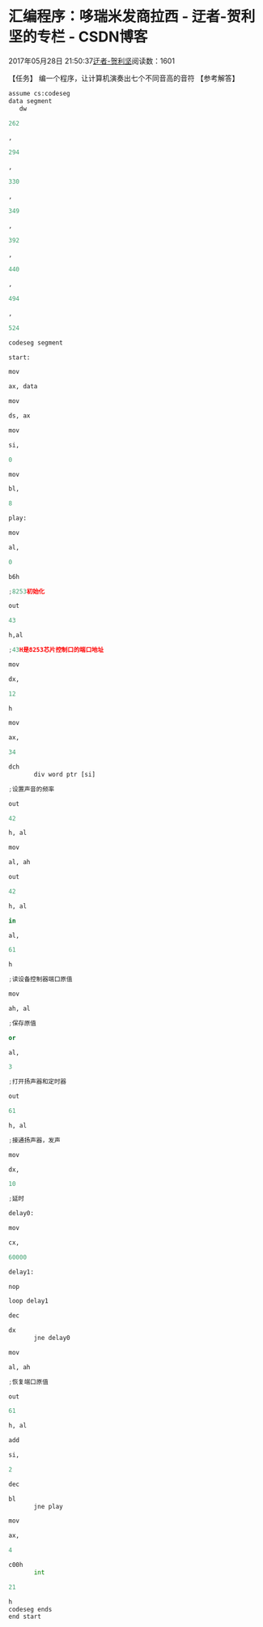 
# 汇编程序：哆瑞米发商拉西 - 迂者-贺利坚的专栏 - CSDN博客

2017年05月28日 21:50:37[迂者-贺利坚](https://me.csdn.net/sxhelijian)阅读数：1601


【任务】
编一个程序，让计算机演奏出七个不同音高的音符
【参考解答】
```python
assume cs:codeseg
data segment
   dw
```
```python
262
```
```python
,
```
```python
294
```
```python
,
```
```python
330
```
```python
,
```
```python
349
```
```python
,
```
```python
392
```
```python
,
```
```python
440
```
```python
,
```
```python
494
```
```python
,
```
```python
524
```
```python
codeseg segment
```
```python
start:
```
```python
mov
```
```python
ax, data
```
```python
mov
```
```python
ds, ax
```
```python
mov
```
```python
si,
```
```python
0
```
```python
mov
```
```python
bl,
```
```python
8
```
```python
play:
```
```python
mov
```
```python
al,
```
```python
0
```
```python
b6h
```
```python
;8253初始化
```
```python
out
```
```python
43
```
```python
h,al
```
```python
;43H是8253芯片控制口的端口地址
```
```python
mov
```
```python
dx,
```
```python
12
```
```python
h
```
```python
mov
```
```python
ax,
```
```python
34
```
```python
dch
       div word ptr [si]
```
```python
;设置声音的频率
```
```python
out
```
```python
42
```
```python
h, al
```
```python
mov
```
```python
al, ah
```
```python
out
```
```python
42
```
```python
h, al
```
```python
in
```
```python
al,
```
```python
61
```
```python
h
```
```python
;读设备控制器端口原值
```
```python
mov
```
```python
ah, al
```
```python
;保存原值
```
```python
or
```
```python
al,
```
```python
3
```
```python
;打开扬声器和定时器
```
```python
out
```
```python
61
```
```python
h, al
```
```python
;接通扬声器，发声
```
```python
mov
```
```python
dx,
```
```python
10
```
```python
;延时
```
```python
delay0:
```
```python
mov
```
```python
cx,
```
```python
60000
```
```python
delay1:
```
```python
nop
```
```python
loop delay1
```
```python
dec
```
```python
dx
       jne delay0
```
```python
mov
```
```python
al, ah
```
```python
;恢复端口原值
```
```python
out
```
```python
61
```
```python
h, al
```
```python
add
```
```python
si,
```
```python
2
```
```python
dec
```
```python
bl
       jne play
```
```python
mov
```
```python
ax,
```
```python
4
```
```python
c00h
       int
```
```python
21
```
```python
h
codeseg ends
end start
```

